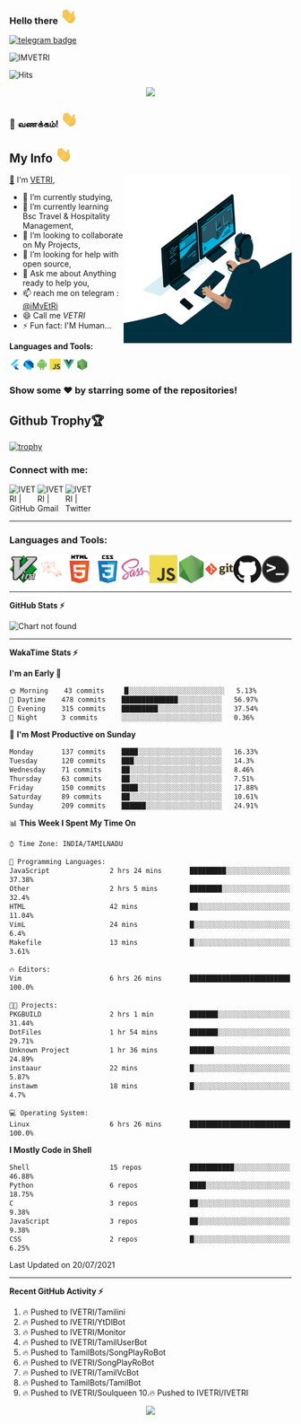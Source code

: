 ### Hello there <img src="https://raw.githubusercontent.com/ABSphreak/ABSphreak/master/gifs/Hi.gif" width="30px">
[![telegram badge](https://img.shields.io/badge/IMVETRI-30302f?style=flat&logo=telegram)](https://t.me/IMVETRI)

<p align="left"> <img src="https://komarev.com/ghpvc/?username=IMVETRI&label=Views&color=blue&style=plastic" alt="IMVETRI" /> </p>

![Hits](https://hits.seeyoufarm.com/api/count/incr/badge.svg?url=https://github.com/IVETRI/)

<p align="center">

<img src="https://readme-typing-svg.herokuapp.com?color=F77247&width=420&lines=A+Passionate+Developer+From+India%E2%9C%8C%EF%B8%8F;Python%2C+Php%2C+Linux%E2%9D%A4%EF%B8%8F">

</p>

### 🙏 வணக்கம்! <img src="https://github.com/IVETRI/IVETRI/blob/iMvEtRi/gifs/Hi.gif" width="30px"></h2>

## My Info <img src="https://github.com/IVETRI/IVETRI/blob/iMvEtRi/gifs/Hi.gif" width="30px"></h2>

<img align="right" alt="cmulay | Read Book" src="https://github.com/IVETRI/IVETRI/blob/iMvEtRi/designs/multi.gif" width="300" height="300" />

[👋](https://t.me/iMvEtRi) I'm [VETRI](https://telegram.me/iMvEtRi),

- 🔭 I’m currently studying,
- 🌱 I’m currently learning Bsc Travel & Hospitality Management,
- 👯 I’m looking to collaborate on My Projects,
- 🤔 I’m looking for help with open source,
- 💬 Ask me about Anything ready to help you,
- 📫 reach me on telegram : [@iMvEtRi](https://t.me/iMvEtRi)
- 😄 Call me *VETRI*
- ⚡ Fun fact: I'M Human...


**Languages and Tools:**  

<code><img height="20" src="https://raw.githubusercontent.com/github/explore/80688e429a7d4ef2fca1e82350fe8e3517d3494d/topics/flutter/flutter.png"></code>
<code><img height="20" src="https://raw.githubusercontent.com/github/explore/80688e429a7d4ef2fca1e82350fe8e3517d3494d/topics/dart/dart.png"></code>
<code><img height="20" src="https://raw.githubusercontent.com/github/explore/80688e429a7d4ef2fca1e82350fe8e3517d3494d/topics/android/android.png"></code>
<code><img height="20" src="https://raw.githubusercontent.com/github/explore/80688e429a7d4ef2fca1e82350fe8e3517d3494d/topics/javascript/javascript.png"></code>
<code><img height="20" src="https://raw.githubusercontent.com/github/explore/80688e429a7d4ef2fca1e82350fe8e3517d3494d/topics/vue/vue.png"></code>
<code><img height="20" src="https://raw.githubusercontent.com/github/explore/80688e429a7d4ef2fca1e82350fe8e3517d3494d/topics/nodejs/nodejs.png"></code>    

### Show some ❤️ by starring some of the repositories!

</div>

## Github Trophy🏆
[![trophy](https://github-profile-trophy.vercel.app/?username=Ivetri&theme=onedark)](https://github.com/Ivetri)

### Connect with me:

[<img align="left" alt="IVETRI | GitHub" width="50px" src="https://cdn.jsdelivr.net/npm/simple-icons@v3/icons/github.svg" />][website]
[<img align="left" alt="IVETRI | Gmail" width="50px" src="https://cdn.jsdelivr.net/npm/simple-icons@v3/icons/gmail.svg" />][email]
[<img align="left" alt="IVETRI | Twitter" width="50px" src="https://cdn.jsdelivr.net/npm/simple-icons@v3/icons/telegram.svg" />][telegram]

[website]: https://github.com/Ivetri/
[email]: mailto:imvetri25@gmail.com
[telegram]: https://t.me/imvetri

<br />
<br />
<br />

---
### Languages and Tools:

<img align="left" alt="Vim" width="50px" src="https://raw.githubusercontent.com/github/explore/80688e429a7d4ef2fca1e82350fe8e3517d3494d/topics/vim/vim.png" />
<img align="left" alt="Fish" width="50px" src="https://raw.githubusercontent.com/github/explore/80688e429a7d4ef2fca1e82350fe8e3517d3494d/topics/fish/fish.png" />
<img align="left" alt="HTML5" width="50px" src="https://raw.githubusercontent.com/github/explore/80688e429a7d4ef2fca1e82350fe8e3517d3494d/topics/html/html.png" />
<img align="left" alt="CSS3" width="50px" src="https://raw.githubusercontent.com/github/explore/80688e429a7d4ef2fca1e82350fe8e3517d3494d/topics/css/css.png" />
<img align="left" alt="Sass" width="50px" src="https://raw.githubusercontent.com/github/explore/80688e429a7d4ef2fca1e82350fe8e3517d3494d/topics/sass/sass.png" />
<img align="left" alt="JavaScript" width="50px" src="https://raw.githubusercontent.com/github/explore/80688e429a7d4ef2fca1e82350fe8e3517d3494d/topics/javascript/javascript.png" />
<img align="left" alt="Node.js" width="50px" src="https://raw.githubusercontent.com/github/explore/80688e429a7d4ef2fca1e82350fe8e3517d3494d/topics/nodejs/nodejs.png" />
<img align="left" alt="Git" width="50px" src="https://raw.githubusercontent.com/github/explore/80688e429a7d4ef2fca1e82350fe8e3517d3494d/topics/git/git.png" />
<img align="left" alt="GitHub" width="50px" src="https://raw.githubusercontent.com/github/explore/78df643247d429f6cc873026c0622819ad797942/topics/github/github.png" />
<img align="left" alt="Terminal" width="50px" src="https://raw.githubusercontent.com/github/explore/80688e429a7d4ef2fca1e82350fe8e3517d3494d/topics/terminal/terminal.png" />

<br />
<br />
<br />

---

**GitHub Stats ⚡**

![Chart not found](https://github-readme-stats.vercel.app/api?username=IVETRI&theme=tokyonight&show_icons=true&count_private=true&hide_border=true&include_all_commits=true&custom_title=IVETRI%27s+GitHub+Stats)


---

**WakaTime Stats ⚡**

<!--START_SECTION:waka-->
**I'm an Early 🐤** 

```text
🌞 Morning    43 commits     █░░░░░░░░░░░░░░░░░░░░░░░░   5.13% 
🌆 Daytime    478 commits    ██████████████░░░░░░░░░░░   56.97% 
🌃 Evening    315 commits    █████████░░░░░░░░░░░░░░░░   37.54% 
🌙 Night      3 commits      ░░░░░░░░░░░░░░░░░░░░░░░░░   0.36%

```
📅 **I'm Most Productive on Sunday** 

```text
Monday       137 commits    ████░░░░░░░░░░░░░░░░░░░░░   16.33% 
Tuesday      120 commits    ███░░░░░░░░░░░░░░░░░░░░░░   14.3% 
Wednesday    71 commits     ██░░░░░░░░░░░░░░░░░░░░░░░   8.46% 
Thursday     63 commits     ██░░░░░░░░░░░░░░░░░░░░░░░   7.51% 
Friday       150 commits    ████░░░░░░░░░░░░░░░░░░░░░   17.88% 
Saturday     89 commits     ██░░░░░░░░░░░░░░░░░░░░░░░   10.61% 
Sunday       209 commits    ██████░░░░░░░░░░░░░░░░░░░   24.91%

```


📊 **This Week I Spent My Time On** 

```text
⌚︎ Time Zone: INDIA/TAMILNADU

💬 Programming Languages: 
JavaScript               2 hrs 24 mins       █████████░░░░░░░░░░░░░░░░   37.38% 
Other                    2 hrs 5 mins        ████████░░░░░░░░░░░░░░░░░   32.4% 
HTML                     42 mins             ██░░░░░░░░░░░░░░░░░░░░░░░   11.04% 
VimL                     24 mins             █░░░░░░░░░░░░░░░░░░░░░░░░   6.4% 
Makefile                 13 mins             █░░░░░░░░░░░░░░░░░░░░░░░░   3.61%

🔥 Editors: 
Vim                      6 hrs 26 mins       █████████████████████████   100.0%

🐱‍💻 Projects: 
PKGBUILD                 2 hrs 1 min         ███████░░░░░░░░░░░░░░░░░░   31.44% 
DotFiles                 1 hr 54 mins        ███████░░░░░░░░░░░░░░░░░░   29.71% 
Unknown Project          1 hr 36 mins        ██████░░░░░░░░░░░░░░░░░░░   24.89% 
instaaur                 22 mins             █░░░░░░░░░░░░░░░░░░░░░░░░   5.87% 
instawm                  18 mins             █░░░░░░░░░░░░░░░░░░░░░░░░   4.7%

💻 Operating System: 
Linux                    6 hrs 26 mins       █████████████████████████   100.0%

```

**I Mostly Code in Shell** 

```text
Shell                    15 repos            ███████████░░░░░░░░░░░░░░   46.88% 
Python                   6 repos             ████░░░░░░░░░░░░░░░░░░░░░   18.75% 
C                        3 repos             ██░░░░░░░░░░░░░░░░░░░░░░░   9.38% 
JavaScript               3 repos             ██░░░░░░░░░░░░░░░░░░░░░░░   9.38% 
CSS                      2 repos             █░░░░░░░░░░░░░░░░░░░░░░░░   6.25%

```



 Last Updated on 20/07/2021
<!--END_SECTION:waka-->

---

**Recent GitHub Activity :zap:**

<!--START_SECTION:activity-->
1. 🔥 Pushed to IVETRI/Tamilini
2. 🔥 Pushed to IVETRI/YtDlBot
3. 🔥 Pushed to IVETRI/Monitor
4. 🔥 Pushed to IVETRI/TamilUserBot
5. 🔥 Pushed to TamilBots/SongPlayRoBot
6. 🔥 Pushed to IVETRI/SongPlayRoBot
7. 🔥 Pushed to IVETRI/TamilVcBot
8. 🔥 Pushed to TamilBots/TamilBot
9. 🔥 Pushed to IVETRI/Soulqueen
10.🔥 Pushed to IVETRI/IVETRI
<!--END_SECTION:activity-->

<p align="center">
    <img src="https://img.shields.io/badge/THANKS%20FOR-VISITING%20❤-red?style=for-the-badge&logo=github"/>
</p>
